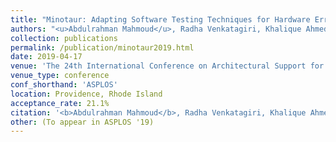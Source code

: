 ```yaml
---
title: "Minotaur: Adapting Software Testing Techniques for Hardware Errors"
authors: "<u>Abdulrahman Mahmoud</u>, Radha Venkatagiri, Khalique Ahmed, Sasa Misailovic, Darko Marinov, Christopher W. Fletcher, Sarita V. Adve"
collection: publications
permalink: /publication/minotaur2019.html
date: 2019-04-17
venue: 'The 24th International Conference on Architectural Support for Programming Languages and Operating Systems' 
venue_type: conference
conf_shorthand: 'ASPLOS'
location: Providence, Rhode Island 
acceptance_rate: 21.1%
citation: '<b>Abdulrahman Mahmoud</b>, Radha Venkatagiri, Khalique Ahmed, Sasa Misailovic, Darko Marinov, Christopher W. Fletcher, and Sarita Adve. 2019. &quot;Minotaur: Adapting Software Testing Techniques for Hardware Errors,&quot; <i>2019 24th ACM International Conference on Architecture Support for Programming Languages and Operating Systems (ASPLOS)</i>, Providence, Rhode Island, USA, 2019.'
other: (To appear in ASPLOS '19) 
---
```

